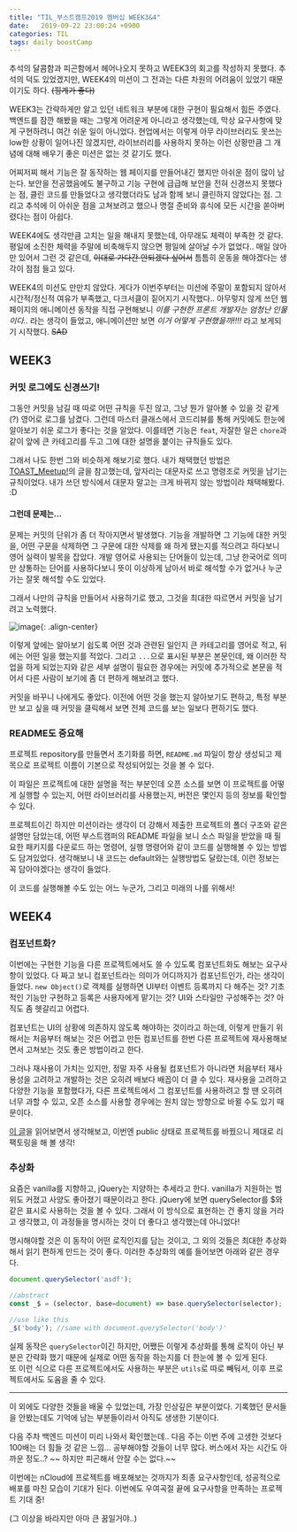 ```yaml
---
title: "TIL_부스트캠프2019 멤버십 WEEK3&4"
date:   2019-09-22 23:00:24 +0900
categories: TIL
tags: daily boostCamp
--- 
```


추석의 달콤함과 피곤함에서 헤어나오지 못하고 WEEK3의 회고를 작성하지 못했다. 추석의 덕도 있었겠지만, WEEK4의 미션이 그 전과는 다른 차원의 어려움이 있었기 때문이기도 하다. ~~(핑계가 좋다)~~  
  
WEEK3는 간략하게만 알고 있던 네트워크 부분에 대한 구현이 필요해서 힘든 주였다. 백엔드를 잠깐 해봤을 때는 그렇게 어려운게 아니라고 생각했는데, 막상 요구사항에 맞게 구현하려니 여간 쉬운 일이 아니었다. 현업에서는 이렇게 아무 라이브러리도 못쓰는 low한 상황이 일어나진 않겠지만, 라이브러리를 사용하지 못하는 이런 상황만큼 그 개념에 대해 배우기 좋은 미션은 없는 것 같기도 했다.  
  
어찌저찌 해서 기능은 잘 동작하는 웹 페이지를 만들어내긴 했지만 아쉬운 점이 많이 남는다. 보안을 전공했음에도 불구하고 기능 구현에 급급해 보안을 전혀 신경쓰지 못했다는 점, 클린 코드를 만들었다고 생각했더라도 남과 함께 보니 클린하지 않았다는 점. 그리고 추석에 이 아쉬운 점을 고쳐보려고 했으나 명절 준비와 휴식에 모든 시간을 쏟아버렸다는 점이 아쉽다.  
  
WEEK4에도 생각만큼 고치는 일을 해내지 못했는데, 아무래도 체력이 부족한 것 같다. 평일에 소진한 체력을 주말에 비축해두지 않으면 평일에 살아날 수가 없었다.. 매일 앉아만 있어서 그런 것 같은데, ~~이대로 가다간 안되겠다 싶어서~~ 틈틈히 운동을 해야겠다는 생각이 점점 들고 있다.  
  
WEEK4의 미션도 만만치 않았다. 게다가 이번주부터는 미션에 주말이 포함되지 않아서 시간적/정신적 여유가 부족했고, 다크서클이 짙어지기 시작했다.. 아무렇지 않게 쓰던 웹 페이지의 애니메이션 동작을 직접 구현해보니 _이를 구현한 프론트 개발자는 엄청난 인물이다.._ 라는 생각이 들었고, 애니메이션만 보면 _이거 어떻게 구현했을까!!!!_ 라고 보게되기 시작했다. ~~SAD~~  
  
## WEEK3
### 커밋 로그에도 신경쓰기!

그동안 커밋을 남길 때 따로 어떤 규칙을 두진 않고, 그냥 뭔가 알아볼 수 있을 것 같게(?) 영어로 로그를 남겼다. 그런데 마스터 클래스에서 코드리뷰를 통해 커밋에도 한눈에 알아보기 쉬운 로그가 좋다는 것을 알았다. 이를테면 기능은 `feat`, 자잘한 일은 `chore`과 같이 앞에 큰 카테고리를 두고 그에 대한 설명을 붙이는 규칙들도 있다.  
  
그래서 나도 한번 그와 비슷하게 해보기로 했다. 내가 채택했던 방법은 [TOAST_Meetup!](https://meetup.toast.com/posts/106)의 글을 참고했는데, 앞자리는 대문자로 쓰고 명령조로 커밋을 남기는 규칙이었다. 내가 쓰던 방식에서 대문자 말고는 크게 바뀌지 않는 방법이라 채택해봤다. :D  
  
#### 그런데 문제는...

문제는 커밋의 단위가 좀 더 작아지면서 발생했다. 기능을 개발하면 그 기능에 대한 커밋을, 어떤 구문을 삭제하면 그 구문에 대한 삭제를 왜 하게 됐는지를 적으려고 하다보니 영어 실력이 발목을 잡았다. 개발 영어로 사용되는 단어들이 있는데, 그냥 한국어로 의미만 상통하는 단어를 사용하다보니 뜻이 이상하게 남아서 바로 해석할 수가 없거나 누군가는 잘못 해석할 수도 있었다.  
  
그래서 나만의 규칙을 만들어서 사용하기로 했고, 그것을 최대한 따르면서 커밋을 남기려고 노력했다.  
  
![image](https://user-images.githubusercontent.com/42017052/65434031-15296200-de59-11e9-9590-c7d149522080.png){: .align-center}  
  
이렇게 앞에는 알아보기 쉽도록 어떤 것과 관련된 일인지 큰 카테고리를 영어로 적고, 뒤에는 어떤 일을 했는지를 적었다. 그리고 `...`으로 표시된 부분은 본문인데, 왜 이러한 작업을 하게 되었는지와 같은 세부 설명이 필요한 경우에는 커밋에 추가적으로 본문을 적어서 다른 사람이 보기에 좀 더 편하게 해보려고 했다.  
  
커밋을 바꾸니 나에게도 좋았다. 이전에 어떤 것을 했는지 알아보기도 편하고, 특정 부분만 보고 싶을 때 커밋을 클릭해서 보면 전체 코드를 보는 일보다 편하기도 했다.  
  
### README도 중요해

프로젝트 repository를 만들면서 초기화를 하면, `README.md` 파일이 항상 생성되고 제목으로 프로젝트 이름이 기본으로 작성되어있는 것을 볼 수 있다.  
  
이 파일은 프로젝트에 대한 설명을 적는 부분인데 오픈 소스를 보면 이 프로젝트를 어떻게 실행할 수 있는지, 어떤 라이브러리를 사용했는지, 버전은 몇인지 등의 정보를 확인할 수 있다.  
  
프로젝트이긴 하지만 미션이라는 생각이 더 강해서 제출한 프로젝트의 폴더 구조와 같은 설명만 담았는데, 어떤 부스트캠퍼의 README 파일을 보니 소스 파일을 받았을 때 필요한 패키지를 다운로드 하는 명령어, 실행 명령어와 같이 코드를 실행해볼 수 있는 방법도 담겨있었다. 생각해보니 내 코드는 default와는 실행방법도 달랐는데, 이런 정보는 꼭 담아야겠다는 생각이 들었다.  
  
이 코드를 실행해볼 수도 있는 어느 누군가, 그리고 미래의 나를 위해서!  

## WEEK4
### 컴포넌트화?

이번에는 구현한 기능을 다른 프로젝트에서도 쓸 수 있도록 컴포넌트화도 해보는 요구사항이 있었다. 다 짜고 보니 컴포넌트라는 의미가 어디까지가 컴포넌트인가, 라는 생각이 들었다. `new Object()`로 객체를 실행하면 UI부터 이벤트 등록까지 다 해주는 것? 기초적인 기능만 구현하고 등록은 사용자에게 맡기는 것? UI와 스타일만 구성해주는 것? 아직도 좀 헷갈리고 어렵다.  
  
컴포넌트는 UI의 상황에 의존하지 않도록 해야하는 것이라고 하는데, 이렇게 만들기 위해서는 처음부터 해보는 것은 어렵고 만든 컴포넌트를 한번 다른 프로젝트에 재사용해보면서 고쳐보는 것도 좋은 방법이라고 한다.  
  
그러나 재사용이 가치는 있지만, 정말 자주 사용될 컴포넌트가 아니라면 처음부터 재사용성을 고려하고 개발하는 것은 오히려 배보다 배꼽이 더 클 수 있다. 재사용을 고려하고 다양한 기능을 포함했다가, 다른 프로젝트에서 그 컴포넌트를 사용하려고 할 땐 오히려 너무 과할 수 있고, 오픈 소스를 사용할 경우에는 원치 않는 방향으로 바뀔 수도 있기 때문이다.  
  
[이 글](https://d2.naver.com/helloworld/188655)을 읽어보면서 생각해보고, 이번엔 public 상태로 프로젝트를 바꿨으니 제대로 리팩토링을 해 볼 생각!  
  
### 추상화

요즘은 vanilla를 지향하고, jQuery는 지양하는 추세라고 한다. vanilla가 지원하는 범위도 커졌고 사양도 좋아졌기 때문이라고 한다. jQuery에 보면 querySelector를 $와 같은 표시로 사용하는 것을 볼 수 있다. 그래서 이 방식으로 표현하는 건 좋지 않을 거라고 생각했고, 이 과정들을 명시하는 것이 더 좋다고 생각했는데 아니었다!  
  
명시해야할 것은 이 동작이 어떤 로직인지를 담는 것이고, 그 외의 것들은 최대한 추상화해서 읽기 편하게 만드는 것이 좋다. 이러한 추상화의 예를 들어보면 아래와 같은 경우다.

```javascript
document.querySelector('asdf');

//abstract
const _$ = (selector, base=document) => base.querySelector(selector);

//use like this
_$('body'); //same with document.querySelector('body')'
```
  
실제 동작은 `querySelector`이긴 하지만, 어쨌든 이렇게 추상화를 통해 로직이 아닌 부분은 간략화 했기 때문에 실제로 어떤 동작을 하는지를 더 한눈에 볼 수 있게 된다.  
또 이런 식으로 다른 프로젝트에서도 사용하는 부분은 `utils`로 따로 빼둬서, 이후 프로젝트에서도 도움을 줄 수 있다.  

___

이 외에도 다양한 것들을 배울 수 있었는데, 가장 인상깊은 부분이었다. 기록했던 문서들을 안봤는데도 기억에 남는 부분들이라서 아직도 생생한 기분이다.  
  
다음 주차 백엔드 미션이 미리 나와서 확인했는데.. 다음 주는 이번 주에 고생한 것보다 100배는 더 힘들 것 같은 느낌... 공부해야할 것들이 너무 많다. 버스에서 자는 시간도 아까운 정도..? ~~ 하지만 피곤해서 안잘 수는 없다.~~  
  
이번에는 nCloud에 프로젝트를 배포해보는 것까지가 최종 요구사항인데, 성공적으로 배포를 마친 모습이 기대가 된다. 이번에도 우여곡절 끝에 요구사항을 만족하는 프로젝트 기대 중!  
  
(그 이상을 바라지만 아마 큰 꿈일거야..)  